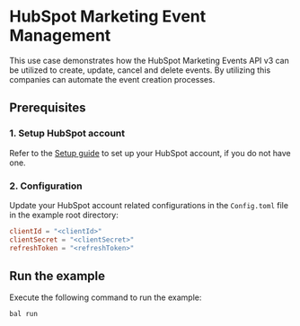 # HubSpot Marketing Event Management

This use case demonstrates how the HubSpot Marketing Events API v3 can be utilized to create, update, cancel and delete events. By utilizing this companies can automate the event creation processes.

## Prerequisites

### 1. Setup HubSpot account

Refer to the [Setup guide](../../README.md#setup-guide) to set up your HubSpot account, if you do not have one.

### 2. Configuration

Update your HubSpot account related configurations in the `Config.toml` file in the example root directory:

```toml
clientId = "<clientId>"
clientSecret = "<clientSecret>"
refreshToken = "<refreshToken>"
```

## Run the example

Execute the following command to run the example:

```ballerina
bal run
```
